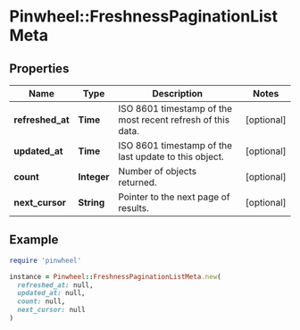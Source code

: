 # Pinwheel::FreshnessPaginationListMeta

## Properties

| Name | Type | Description | Notes |
| ---- | ---- | ----------- | ----- |
| **refreshed_at** | **Time** | ISO 8601 timestamp of the most recent refresh of this data. | [optional] |
| **updated_at** | **Time** | ISO 8601 timestamp of the last update to this object. | [optional] |
| **count** | **Integer** | Number of objects returned. | [optional] |
| **next_cursor** | **String** | Pointer to the next page of results. | [optional] |

## Example

```ruby
require 'pinwheel'

instance = Pinwheel::FreshnessPaginationListMeta.new(
  refreshed_at: null,
  updated_at: null,
  count: null,
  next_cursor: null
)
```

